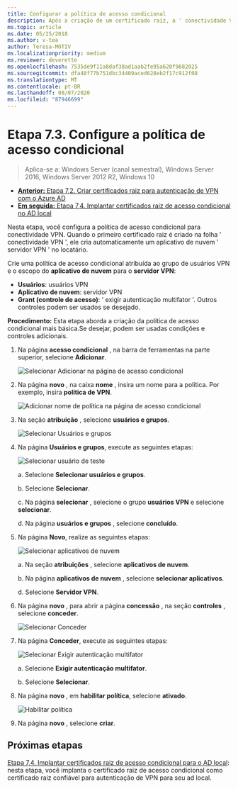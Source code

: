 ```yaml
---
title: Configurar a política de acesso condicional
description: Após a criação de um certificado raiz, a ' conectividade VPN ' dispara a criação do aplicativo de nuvem ' servidor VPN ' no locatário do cliente.
ms.topic: article
ms.date: 05/25/2018
ms.author: v-tea
author: Teresa-MOTIV
ms.localizationpriority: medium
ms.reviewer: deverette
ms.openlocfilehash: 7535de9f11a8daf38ad1aab2fe95a620f9682025
ms.sourcegitcommit: dfa48f77b751dbc34409aced628eb2f17c912f08
ms.translationtype: MT
ms.contentlocale: pt-BR
ms.lasthandoff: 08/07/2020
ms.locfileid: "87946699"
---
```

# <a name="step-73-configure-the-conditional-access-policy"></a>Etapa 7.3. Configure a política de acesso condicional

>Aplica-se a: Windows Server (canal semestral), Windows Server 2016, Windows Server 2012 R2, Windows 10

- [**Anterior:** Etapa 7,2. Criar certificados raiz para autenticação de VPN com o Azure AD](vpn-create-root-cert-for-vpn-auth-azure-ad.md)
- [**Em seguida:** Etapa 7,4. Implantar certificados raiz de acesso condicional no AD local](vpn-deploy-cond-access-root-cert-to-on-premise-ad.md)

Nesta etapa, você configura a política de acesso condicional para conectividade VPN. Quando o primeiro certificado raiz é criado na folha ' conectividade VPN ', ele cria automaticamente um aplicativo de nuvem ' servidor VPN ' no locatário.

Crie uma política de acesso condicional atribuída ao grupo de usuários VPN e o escopo do **aplicativo de nuvem** para o **servidor VPN**:

- **Usuários**: usuários VPN
- **Aplicativo de nuvem**: servidor VPN
- **Grant (controle de acesso)**: ' exigir autenticação multifator '. Outros controles podem ser usados se desejado.

**Procedimento:** Esta etapa aborda a criação da política de acesso condicional mais básica.Se desejar, podem ser usadas condições e controles adicionais.


1. Na página **acesso condicional** , na barra de ferramentas na parte superior, selecione **Adicionar**.

    ![Selecionar Adicionar na página de acesso condicional](../../media/Always-On-Vpn/07.png)

2. Na página **novo** , na caixa **nome** , insira um nome para a política. Por exemplo, insira **política de VPN**.

    ![Adicionar nome de política na página de acesso condicional](../../media/Always-On-Vpn/08.png)

3. Na seção **atribuição** , selecione **usuários e grupos**.

    ![Selecionar Usuários e grupos](../../media/Always-On-Vpn/09.png)

4. Na página **Usuários e grupos**, execute as seguintes etapas:

    ![Selecionar usuário de teste](../../media/Always-On-Vpn/10.png)

    a. Selecione **Selecionar usuários e grupos**.

    b. Selecione **Selecionar**.

    c. Na página **selecionar** , selecione o grupo **usuários VPN** e selecione **selecionar**.

    d. Na página **usuários e grupos** , selecione **concluído**.

5. Na página **Novo**, realize as seguintes etapas:

    ![Selecionar aplicativos de nuvem](../../media/Always-On-Vpn/11.png)

    a. Na seção **atribuições** , selecione **aplicativos de nuvem**.

    b. Na página **aplicativos de nuvem** , selecione **selecionar aplicativos**.

    d. Selecione **Servidor VPN**.

6.  Na página **novo** , para abrir a página **concessão** , na seção **controles** , selecione **conceder**.

    ![Selecionar Conceder](../../media/Always-On-Vpn/13.png)

7.  Na página **Conceder**, execute as seguintes etapas:

    ![Selecionar Exigir autenticação multifator](../../media/Always-On-Vpn/14.png)

    a. Selecione **Exigir autenticação multifator**.

    b. Selecione **Selecionar**.

8.  Na página **novo** , em **habilitar política**, selecione **ativado**.

    ![Habilitar política](../../media/Always-On-Vpn/15.png)

9.  Na página **novo** , selecione **criar**.


## <a name="next-steps"></a>Próximas etapas
[Etapa 7,4. Implantar certificados raiz de acesso condicional para o AD local](vpn-deploy-cond-access-root-cert-to-on-premise-ad.md): nesta etapa, você implanta o certificado raiz de acesso condicional como certificado raiz confiável para autenticação de VPN para seu ad local.
